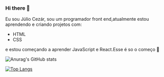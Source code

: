 ### Hi there 👋

Eu sou Júlio Cezár, sou um programador front end,atualmente estou aprendendo e criando projetos com:
<br>
- HTML
- CSS
                       
e estou começando a aprender JavaScript e React.Esse é so o começo :rocket:   

                        



![Anurag's GitHub stats](https://github-readme-stats.vercel.app/api?username=julioczrn&show_icons=true&theme=transparent)




[![Top Langs](https://github-readme-stats.vercel.app/api/top-langs/?username=anuraghazra&hide_progress=true)](https://github.com/anuraghazra/github-readme-stats) 

